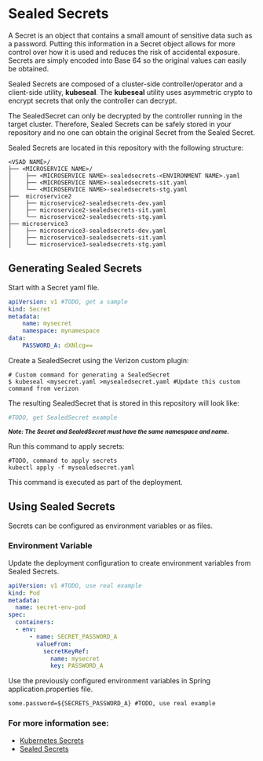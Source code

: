 # Sealed Secrets

A Secret is an object that contains a small amount of sensitive data such as a password. Putting this information in a Secret object allows for more control over how it is used and reduces the risk of accidental exposure.  Secrets are simply encoded into Base 64 so the original values can easily be obtained.  

Sealed Secrets are composed of a cluster-side controller/operator and a client-side utility, **kubeseal**.  The **kubeseal** utility uses asymmetric crypto to encrypt secrets that only the controller can decrypt.  

The SealedSecret can only be decrypted by the controller running in the target cluster.  Therefore, Sealed Secrets can be safely stored in your repository and no one can obtain the original Secret from the Sealed Secret.

Sealed Secrets are located in this repository with the following structure:
```
<VSAD NAME>/  
├── <MICROSERVICE NAME>/  
│	 ├── <MICROSERVICE NAME>-sealedsecrets-<ENVIRONMENT NAME>.yaml
│	 ├── <MICROSERVICE NAME>-sealedsecrets-sit.yaml  
│	 └── <MICROSERVICE NAME>-sealedsecrets-stg.yaml
├──  microservice2  
│	 ├── microservice2-sealedsecrets-dev.yaml
│	 ├── microservice2-sealedsecrets-sit.yaml  
│	 └── microservice2-sealedsecrets-stg.yaml
├── microservice3
│	 ├── microservice3-sealedsecrets-dev.yaml
│	 ├── microservice3-sealedsecrets-sit.yaml  
│	 └── microservice3-sealedsecrets-stg.yaml
```

## Generating Sealed Secrets
Start with a Secret yaml file.  
```yaml
apiVersion: v1 #TODO, get a sample
kind: Secret
metadata:
    name: mysecret
    namespace: mynamespace
data:
    PASSWORD_A: dXNlcg==
```
Create a SealedSecret using the Verizon custom plugin:

```
# Custom command for generating a SealedSecret
$ kubeseal <mysecret.yaml >mysealedsecret.yaml #Update this custom command from verizon
```

The resulting SealedSecret that is stored in this repository will look like:

```yaml
#TODO, get SealedSecret example
```
<span style="font-size:smaller;">***Note: The Secret and SealedSecret must have the same namespace and name.***</span>

Run this command to apply secrets:
```
#TODO, command to apply secrets
kubectl apply -f mysealedsecret.yaml
```
This command is executed as part of the deployment.
## Using Sealed Secrets
Secrets can be configured as environment variables or as files.

### Environment Variable
Update the deployment configuration to create environment variables from Sealed Secrets.

```yaml
apiVersion: v1 #TODO, use real example
kind: Pod
metadata:
  name: secret-env-pod
spec:
  containers:
  - env:
      - name: SECRET_PASSWORD_A
        valueFrom:
          secretKeyRef:
            name: mysecret
            key: PASSWORD_A
```

Use the previously configured environment variables in Spring application.properties file.
```properties
some.password=${SECRETS_PASSWORD_A} #TODO, use real example
```

### For more information see:
- [Kubernetes Secrets](https://kubernetes.io/docs/concepts/configuration/secret/)  
- [Sealed Secrets](https://github.com/bitnami-labs/sealed-secrets)
